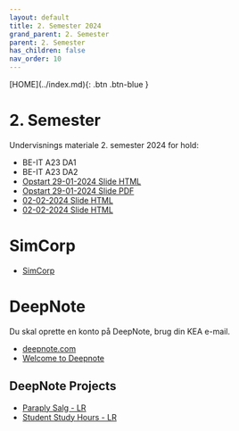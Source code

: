 ```yaml
---
layout: default
title: 2. Semester 2024
grand_parent: 2. Semester
parent: 2. Semester
has_children: false
nav_order: 10
---
```


<span class="fs-1">
[HOME](../index.md){: .btn .btn-blue }
</span>

# 2. Semester
Undervisnings materiale 2. semester 2024 for hold:
- BE-IT A23 DA1
- BE-IT A23 DA2
- [Opstart 29-01-2024 Slide HTML](../slide/Opstart_29012024.html)
- [Opstart 29-01-2024 Slide PDF](../slide/Opstart_29012024.pdf)
- [02-02-2024 Slide HTML](../slide/02022024.html)
- [02-02-2024 Slide HTML](../slide/02022024.pdf)

# SimCorp
- [SimCorp](../simcorp/index.md)

# DeepNote
Du skal oprette en konto på DeepNote, brug din KEA e-mail.

- [deepnote.com](https://deepnote.com)
- [Welcome to Deepnote](https://deepnote.com/docs)

## DeepNote Projects
- [Paraply Salg - LR](https://deepnote.com/workspace/tue_hellstern-9dbbf77c-5ba3-47b4-8076-45f48827bd4a/project/Linear-Regression-6abf011b-bf52-49b3-a892-c19a51868696/notebook/Paraply%20Salg-70510c878d384ec6b74c1566ff33dda3)
- [Student Study Hours - LR](https://deepnote.com/workspace/tue_hellstern-9dbbf77c-5ba3-47b4-8076-45f48827bd4a/project/Linear-Regression-6abf011b-bf52-49b3-a892-c19a51868696/notebook/Student%20Study%20Hours-7e3924dfd5854babae8666427ba1a665)
